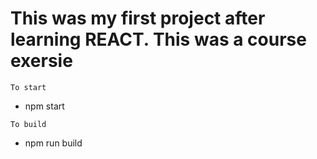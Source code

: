 # This was my first project after learning REACT. This was a course exersie

`To start`
- npm start

`To build`
- npm run build
